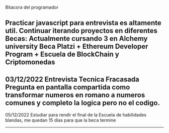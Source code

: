 Bitacora del programador

Practicar javascript para entrevista es altamente util.
Continuar iterando proyectos en diferentes Becas: 
  Actualmente cursando 3 en Alchemy university
  Beca Platzi + Ethereum Developer Program + Escuela de BlockChain y Criptomonedas
---------------------------------------------------------------

03/12/2022
Entrevista Tecnica Fracasada
Pregunta en pantalla compartida como transformar numeros en romano a numeros comunes y completo la logica pero no el codigo.
---------------------------------------------------------------

05/12/2022
Estudiar para rendir el final de la Escuela de habilidades blandas, me quedan 15 dias para que la beca termine

---------------------------------------------------------------
